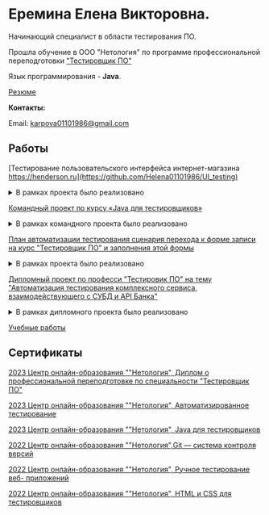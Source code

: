 # Еремина Елена Викторовна. 

Начинающий специалист в области тестирования ПО.  

Прошла обучение в ООО "Нетология" по программе профессиональной переподготовки ["Тестировщик ПО"](https://netology.ru/programs/qa)

Язык программирования - **Java**.

[Резюме](https://github.com/Helena01101986/CV/blob/main/CV.md)

**Контакты:**

Email: karpova01101986@gmail.com

## Работы 

[Тестирование пользовательского интерфейса интернет-магазина https://henderson.ru](https://github.com/Helena01101986/UI_testing)

<details>
  
<summary>В рамках проекта было реализовано</summary>

*Задачи:* Написание тестовых сценариев различной сложности, поиск возможных дефектов.

*Используемые сценарии:* Набор тест-кейсов на проверку функционала восстановления пароля с применением техник тест-дизайна, чек-листы для функциональной проверки личного кабинета, составление баг-репортов, тестирование верстки страницы, тестирование серверных запросов, тестирование требований к функционалу сайта.
</details>

[Командный проект по курсу «Java для тестировщиков»](https://github.com/Helena01101986/javaqa-team-diplom)

<details>
  
<summary>В рамках командного проекта было реализовано</summary>
  
*Задачи:* Тестирование приложения для трекинга игровой активности.

*Используемые сценарии:* Поиск багов в методах и составление баг-репортов, исправление багов и закрытие баг-репортов коллег по команде, проверка кода и совместная разработка, написание нереализованных методов.
</details>

[План автоматизации тестирования сценария перехода к форме записи на курс "Тестировщик ПО" и заполнения этой формы](https://github.com/Helena01101986/Final_HW_plan)

<details>
  
<summary>В рамках проекта было реализовано</summary>

*Задачи:* Написание тестовых сценариев на проверку функциональности раздела сайта, выбор инструментов для автоматизации, описание возможных рисков, интервальная оценка рисков автоматизации.

*Используемые сценарии:* Набор тест-кейсов на проверку возможности записи на обучение, тестовые сценарии ввода данных. 
</details>

[Дипломный проект по професси "Тестировик ПО" на тему 
"Автоматизация тестирования комплексного сервиса, взаимодействующего с СУБД и API Банка"](https://github.com/Helena01101986/QA_diploma)

<details>
  
<summary>В рамках дипломного проекта было реализовано</summary>

*Задачи:* Автоматизация позитивных и негативных сценариев веб-сервиса для покупки тура. 

*Используемые сценарии:* Написание автоматизируемых тестовых сценариев, настройка окружения для поддержки двух СУБД (MySQL, PostgreSQL) для работы с приложением с применением Docker, автоматизация тестовых сценариев (UI-тесты, запросы в базу, проверяющие корректность внесения информации приложением), поиск багов в сервисе и написание баг-репортов, формирование отчетной документации в Allure. 
</details>

[Учебные работы](https://github.com/Helena01101986?tab=repositories)

## Сертификаты

[2023 Центр онлайн-образования ""Нетология", Диплом о профессиональной переподготовке по специальности "Тестировщик ПО"](https://github.com/Helena01101986/Certificates/blob/main/certificates/diploma%20testing.pdf)

[2023 Центр онлайн-образования ""Нетология", Автоматизированное тестирование](https://github.com/Helena01101986/Certificates/blob/main/certificates/certificate%20automated%20testing.pdf)

[2023 Центр онлайн-образования ""Нетология", Java для тестировщиков](https://github.com/Helena01101986/Certificates/blob/main/certificates/certificate%20JAVA.pdf)

[2022 Центр онлайн-образования ""Нетология",Git — система контроля версий](https://github.com/Helena01101986/Certificates/blob/main/certificates/certificate%20GIT.pdf)

[2022 Центр онлайн-образования ""Нетология", Ручное тестирование веб- приложений](https://github.com/Helena01101986/Certificates/blob/main/certificates/certificate%20Manual%20testing.pdf)

[2022 Центр онлайн-образования ""Нетология", HTML и CSS для тестировщиков](https://github.com/Helena01101986/Certificates/blob/main/certificates/certificate%20HTML.pdf)



